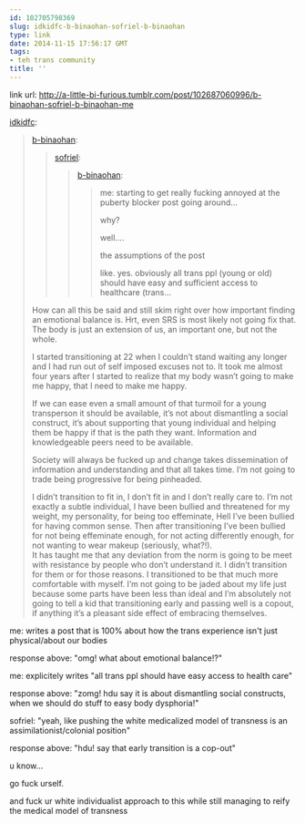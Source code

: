 ```yaml
---
id: 102705798369
slug: idkidfc-b-binaohan-sofriel-b-binaohan
type: link
date: 2014-11-15 17:56:17 GMT
tags:
- teh trans community
title: ''
---
```

link url: http://a-little-bi-furious.tumblr.com/post/102687060996/b-binaohan-sofriel-b-binaohan-me

<p><a href="http://idkidfc.tumblr.com/post/102698695689" class="tumblr_blog">idkidfc</a>:</p>

<blockquote><p><a class="tumblr_blog" href="http://xd.binaohan.org/post/102660549319/sofriel-b-binaohan-me-starting-to-get">b-binaohan</a>:</p>
<blockquote>
<p><a class="tumblr_blog" href="http://sofriel.tumblr.com/post/102659932849/b-binaohan-me-starting-to-get-really-fucking">sofriel</a>:</p>
<blockquote>
<p><a class="tumblr_blog" href="http://xd.binaohan.org/post/102657008874/me-starting-to-get-really-fucking-annoyed-at-the">b-binaohan</a>:</p>
<blockquote>
<p>me: starting to get really fucking annoyed at the puberty blocker post going around…</p>
<p>why?</p>
<p>well….</p>
<p>the assumptions of the post</p>
<p>like. yes. obviously all trans ppl (young or old) should have easy and sufficient access to healthcare (trans&#8230;</p>
</blockquote>
</blockquote>
</blockquote>

<p>How can all this be said and still skim right over how important finding an emotional balance is. Hrt, even SRS is most likely not going fix that. The body is just an extension of us, an important one, but not the whole.</p><p>I started transitioning at 22 when I couldn&#8217;t stand waiting any longer and I had run out of self imposed excuses not to. It took me almost four years after I started to realize that my body wasn&#8217;t going to make me happy, that I need to make me happy.</p><p>If we can ease even a small amount of that turmoil for a young transperson it should be available, it&#8217;s not about dismantling a social construct, it&#8217;s about supporting that young individual and helping them be happy if that is the path they want. Information and knowledgeable peers need to be available.</p><p>Society will always be fucked up and change takes dissemination of information and understanding and that all takes time. I&#8217;m not going to trade being progressive for being pinheaded.</p><p>I didn&#8217;t transition to fit in, I don&#8217;t fit in and I don&#8217;t really care to. I&#8217;m not exactly a subtle individual, I have been bullied and threatened for my weight, my personality, for being too effeminate, Hell I&#8217;ve been bullied for having common sense. Then after transitioning I&#8217;ve been bullied for not being effeminate enough, for not acting differently enough, for not wanting to wear makeup (seriously, what?!). <br />It has taught me that any deviation from the norm is going to be meet with resistance by people who don&#8217;t understand it. I didn&#8217;t transition for them or for those reasons. I transitioned to be that much more comfortable with myself. I&#8217;m not going to be jaded about my life just because some parts have been less than ideal and I&#8217;m absolutely not going to tell a kid that transitioning early and passing well is a copout, if anything it&#8217;s a pleasant side effect of embracing themselves.</p></blockquote>

me: writes a post that is 100% about how the trans experience isn't just physical/about our bodies

response above: "omg! what about emotional balance!?"

me: explicitely writes "all trans ppl should have easy access to health care"

response above: "zomg! hdu say it is about dismantling social constructs, when we should do stuff to easy body dysphoria!"

sofriel: "yeah, like pushing the white medicalized model of transness is an assimilationist/colonial position"

response above: "hdu! say that early transition is a cop-out"

u know...

go fuck urself. 

and fuck ur white individualist approach to this while still managing to reify the medical model of transness 